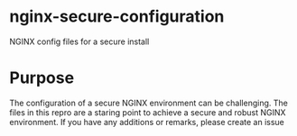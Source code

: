 # nginx-secure-configuration
NGINX config files for a secure install

# Purpose

The configuration of a secure NGINX environment can be challenging. The files in this repro are a staring point to achieve a secure and robust NGINX environment.
If you have any additions or remarks, please create an issue
